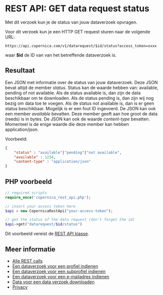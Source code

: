 # REST API: GET data request status

Met dit verzoek kun je de status van jouw dataverzoek opvragen.

Voor dit verzoek kun je een HTTP GET request sturen naar de volgende URL:

`https://api.copernica.com/v1/datarequest/$id/status?access_token=xxxx`

waar **$id** de ID van van het betreffende dataverzoek is.

## Resultaat

Een JSON met informatie over de status van jouw dataverzoek. Deze JSON bevat
altijd de member *status*. Status kan de waarde hebben van: available, pending of
not available. Als de status available is, dan zijn de data beschikbaar om
te downloaden. Als de status pending is, dan zijn wij nog bezig om data toe
te voegen. Als de status not available is, dan is er geen status beschikbaar.
Mogelijk is er een fout ID ingevoerd. De JSON kan ook een member *available*
bevatten. Deze member geeft aan hoe groot de data (reeds) is in bytes.
De JSON kan ook de waarde *content-type* bevatten. Momenteel is de enige
waarde die deze member kan hebben application/json.

Voorbeeld:
```json
{
    "status" : "available"|"pending"|"not available",
    "available" : 1234,
    "content-type" : "application/json"
}
```

## PHP voorbeeld

```php
// required scripts
require_once('copernica_rest_api.php');

// insert your access token here
$api = new CopernicaRestApi("your-access-token");

// get the status of the data request (don't forget the id)
$api->get("datarequest/$id/status")
```
Dit voorbeeld vereist de [REST API klasse](./rest-php).

## Meer informatie

* [Alle REST calls](./rest-api)
* [Een dataverzoek voor een profiel indienen ](./rest-post-profile-datarequest)
* [Een dataverzoek voor een subprofiel indienen ](./rest-post-subprofile-datarequest)
* [Een dataverzoek voor een e-mailadres indienen](./rest-post-email-datarequest)
* [Data voor een data verzoek downloaden](./rest-get-datarequest-data)
* [Privacy](./privacy)
